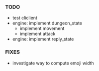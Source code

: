 ### TODO
- test cliclient
- engine: implement dungeon_state
    - implement movement
    - implement attack
- engine: implement reply_state

### FIXES
- investigate way to compute emoji width
